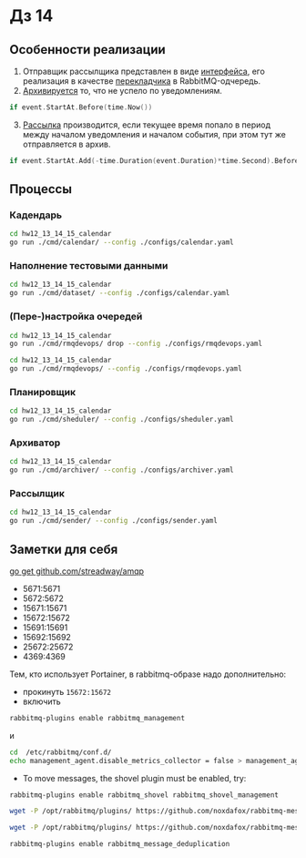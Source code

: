 # Дз 14

## Особенности реализации

1. Отправщик рассылщика представлен в виде [интерфейса](internal/interfaces/transmitter.go), его реализация в качестве [перекладчика](internal/rmq/notifier.go) в RabbitMQ-одчередь.
2. [Архивируется](cmd/archiver/archiver.go) то, что не успело по уведомлениям.

```go
if event.StartAt.Before(time.Now())
```

3. [Рассылка](cmd/sender/sender.go) производится, если текущее время попало в период между началом уведомления и началом события, при этом тут же отправляется в архив.

```go
if event.StartAt.Add(-time.Duration(event.Duration)*time.Second).Before(now) && now.Before(event.StartAt)
```

## Процессы

### Кадендарь

```bash
cd hw12_13_14_15_calendar 
go run ./cmd/calendar/ --config ./configs/calendar.yaml
```

### Наполнение тестовыми данными

```bash
cd hw12_13_14_15_calendar 
go run ./cmd/dataset/ --config ./configs/calendar.yaml
```

### (Пере-)настройка очередей

```bash
cd hw12_13_14_15_calendar 
go run ./cmd/rmqdevops/ drop --config ./configs/rmqdevops.yaml
```

```bash
cd hw12_13_14_15_calendar 
go run ./cmd/rmqdevops/ --config ./configs/rmqdevops.yaml
```

### Планировщик

```bash
cd hw12_13_14_15_calendar 
go run ./cmd/sheduler/ --config ./configs/sheduler.yaml
```

### Архиватор

```bash
cd hw12_13_14_15_calendar 
go run ./cmd/archiver/ --config ./configs/archiver.yaml
```

### Рассылщик

```bash
cd hw12_13_14_15_calendar 
go run ./cmd/sender/ --config ./configs/sender.yaml
```

## Заметки для себя

[go get github.com/streadway/amqp](https://nuancesprog.ru/p/4907/)

* 5671:5671
* 5672:5672
* 15671:15671
* 15672:15672
* 15691:15691
* 15692:15692
* 25672:25672
* 4369:4369

Тем, кто использует Portainer, в rabbitmq-образе надо дополнительно:

* прокинуть `15672:15672`
* включить

```bash
rabbitmq-plugins enable rabbitmq_management
```

и

```bash
cd  /etc/rabbitmq/conf.d/
echo management_agent.disable_metrics_collector = false > management_agent.disable_metrics_collector.conf
```

* To move messages, the shovel plugin must be enabled, try:

```bash
rabbitmq-plugins enable rabbitmq_shovel rabbitmq_shovel_management

wget -P /opt/rabbitmq/plugins/ https://github.com/noxdafox/rabbitmq-message-deduplication/releases/download/0.6.1/elixir-1.13.4.ez

wget -P /opt/rabbitmq/plugins/ https://github.com/noxdafox/rabbitmq-message-deduplication/releases/download/0.6.1/rabbitmq_message_deduplication-0.6.1.ez

rabbitmq-plugins enable rabbitmq_message_deduplication
```
